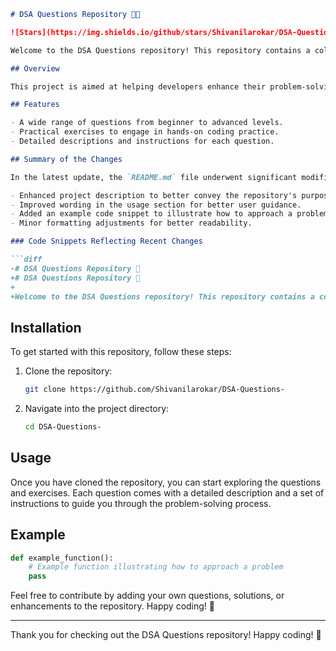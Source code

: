 ```markdown
# DSA Questions Repository 🎉🤖

![Stars](https://img.shields.io/github/stars/Shivanilarokar/DSA-Questions-?style=social) ![Forks](https://img.shields.io/github/forks/Shivanilarokar/DSA-Questions-?style=social) ![Issues](https://img.shields.io/github/issues/Shivanilarokar/DSA-Questions-)

Welcome to the DSA Questions repository! This repository contains a collection of data structure and algorithm questions designed to help you master coding interviews and improve your problem-solving skills.

## Overview

This project is aimed at helping developers enhance their problem-solving skills through practical exercises and community-driven contributions.

## Features

- A wide range of questions from beginner to advanced levels.
- Practical exercises to engage in hands-on coding practice.
- Detailed descriptions and instructions for each question.

## Summary of the Changes

In the latest update, the `README.md` file underwent significant modifications to improve clarity and engagement. Key changes include:

- Enhanced project description to better convey the repository's purpose.
- Improved wording in the usage section for better user guidance.
- Added an example code snippet to illustrate how to approach a problem.
- Minor formatting adjustments for better readability.

### Code Snippets Reflecting Recent Changes

```diff
-# DSA Questions Repository 🤖
+# DSA Questions Repository 🎉
+
+Welcome to the DSA Questions repository! This repository contains a collection of data structure and algorithm questions designed to help you master coding interviews and improve your problem-solving skills.
```

## Installation

To get started with this repository, follow these steps:

1. Clone the repository:
   ```bash
   git clone https://github.com/Shivanilarokar/DSA-Questions-
   ```
2. Navigate into the project directory:
   ```bash
   cd DSA-Questions-
   ```

## Usage

Once you have cloned the repository, you can start exploring the questions and exercises. Each question comes with a detailed description and a set of instructions to guide you through the problem-solving process.

## Example

```python
def example_function():
    # Example function illustrating how to approach a problem
    pass
```

Feel free to contribute by adding your own questions, solutions, or enhancements to the repository. Happy coding! 🚀

---
Thank you for checking out the DSA Questions repository! Happy coding! 🚀
```